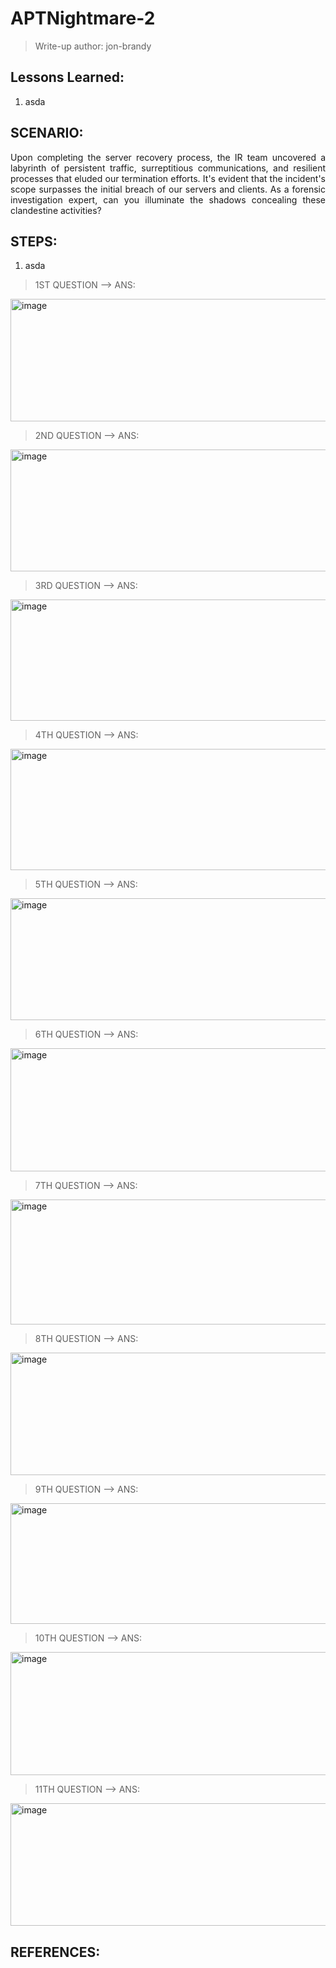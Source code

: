 # APTNightmare-2
> Write-up author: jon-brandy

## Lessons Learned:
1. asda

## SCENARIO:
<p align="justify">Upon completing the server recovery process, the IR team uncovered a labyrinth of persistent traffic, surreptitious communications, and resilient processes that eluded our termination efforts. It's evident that the incident's scope surpasses the initial breach of our servers and clients. As a forensic investigation expert, can you illuminate the shadows concealing these clandestine activities?</p>

## STEPS:
1. asda

> 1ST QUESTION --> ANS:

<img width="1278" height="196" alt="image" src="https://github.com/user-attachments/assets/183d7c2b-42c1-444f-bdc3-5d63ba2fac2b" />


> 2ND QUESTION --> ANS:

<img width="1278" height="195" alt="image" src="https://github.com/user-attachments/assets/43f0109b-43a2-46ca-877d-63126395cc42" />


> 3RD QUESTION --> ANS:

<img width="1277" height="194" alt="image" src="https://github.com/user-attachments/assets/d34e53b0-2e3b-474e-ba95-e6492c1aad71" />

> 4TH QUESTION --> ANS:

<img width="1278" height="194" alt="image" src="https://github.com/user-attachments/assets/4a3522d9-2446-4449-b6c5-4550a59624ba" />


> 5TH QUESTION --> ANS:

<img width="1278" height="195" alt="image" src="https://github.com/user-attachments/assets/5cbe3359-38e1-46ca-b624-840df3e5c811" />


> 6TH QUESTION --> ANS:

<img width="1278" height="197" alt="image" src="https://github.com/user-attachments/assets/a1344e98-30ac-46cb-b159-ddd5c79b13e7" />


> 7TH QUESTION --> ANS:

<img width="1277" height="200" alt="image" src="https://github.com/user-attachments/assets/726a462f-c159-4adb-801a-6214471ea16f" />


> 8TH QUESTION --> ANS:

<img width="1276" height="196" alt="image" src="https://github.com/user-attachments/assets/d0d89b7c-613f-4c57-a62a-b562334e7b7a" />

> 9TH QUESTION --> ANS:

<img width="1278" height="193" alt="image" src="https://github.com/user-attachments/assets/5792f4f9-b16c-4251-996b-b2e50d5f957e" />

> 10TH QUESTION --> ANS:

<img width="1280" height="197" alt="image" src="https://github.com/user-attachments/assets/8f01b6b0-6547-40bf-9cab-18a601c9815f" />

> 11TH QUESTION --> ANS:

<img width="1277" height="196" alt="image" src="https://github.com/user-attachments/assets/04b2d1c8-8f16-482c-a462-7dab8944982e" />


## REFERENCES:
```
```
